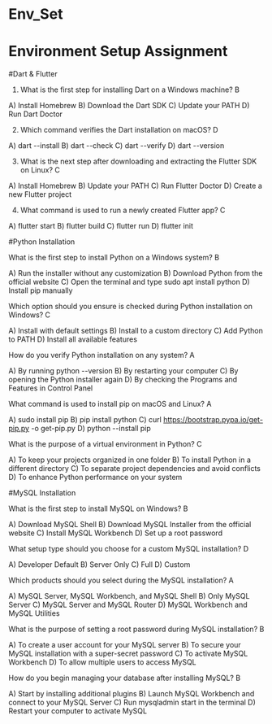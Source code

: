 # Env_Set

# Environment Setup Assignment

#Dart & Flutter

1. What is the first step for installing Dart on a Windows machine? B

A) Install Homebrew
B) Download the Dart SDK 
C) Update your PATH
D) Run Dart Doctor


2. Which command verifies the Dart installation on macOS? D

A) dart --install
B) dart --check
C) dart --verify
D) dart --version


3. What is the next step after downloading and extracting the Flutter SDK on Linux? C

A) Install Homebrew
B) Update your PATH
C) Run Flutter Doctor
D) Create a new Flutter project


4. What command is used to run a newly created Flutter app? C

A) flutter start
B) flutter build
C) flutter run
D) flutter init


#Python Installation

What is the first step to install Python on a Windows system? B

A) Run the installer without any customization
B) Download Python from the official website
C) Open the terminal and type sudo apt install python
D) Install pip manually

Which option should you ensure is checked during Python installation on Windows? C

A) Install with default settings
B) Install to a custom directory
C) Add Python to PATH
D) Install all available features

How do you verify Python installation on any system? A

A) By running python --version
B) By restarting your computer
C) By opening the Python installer again
D) By checking the Programs and Features in Control Panel

What command is used to install pip on macOS and Linux? A

A) sudo install pip
B) pip install python
C) curl https://bootstrap.pypa.io/get-pip.py -o get-pip.py
D) python --install pip

What is the purpose of a virtual environment in Python? C

A) To keep your projects organized in one folder
B) To install Python in a different directory
C) To separate project dependencies and avoid conflicts
D) To enhance Python performance on your system

#MySQL Installation

What is the first step to install MySQL on Windows? B

A) Download MySQL Shell
B) Download MySQL Installer from the official website
C) Install MySQL Workbench
D) Set up a root password

What setup type should you choose for a custom MySQL installation? D

A) Developer Default
B) Server Only
C) Full
D) Custom

Which products should you select during the MySQL installation? A

A) MySQL Server, MySQL Workbench, and MySQL Shell
B) Only MySQL Server
C) MySQL Server and MySQL Router
D) MySQL Workbench and MySQL Utilities

What is the purpose of setting a root password during MySQL installation? B

A) To create a user account for your MySQL server
B) To secure your MySQL installation with a super-secret password
C) To activate MySQL Workbench
D) To allow multiple users to access MySQL

How do you begin managing your database after installing MySQL? B

A) Start by installing additional plugins
B) Launch MySQL Workbench and connect to your MySQL Server
C) Run mysqladmin start in the terminal
D) Restart your computer to activate MySQL
